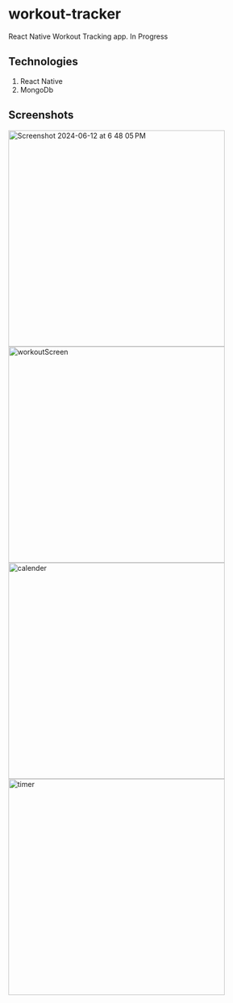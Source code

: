 # workout-tracker
React Native Workout Tracking app. In Progress

## Technologies
1. React Native
2. MongoDb





## Screenshots


<p float="left">
 <img width="429" alt="Screenshot 2024-06-12 at 6 48 05 PM" src="https://github.com/Shashank1247/WorkoutTracker/assets/68177728/eb2e6b90-1013-4bfd-852b-78f04a841a77">
<img width="429" alt="workoutScreen" src="https://github.com/Shashank1247/WorkoutTracker/assets/68177728/b55eebb8-2e89-4b67-8aa1-1749c89a9ab0">

<img width="429" alt="calender" src="https://github.com/Shashank1247/WorkoutTracker/assets/68177728/b7b23a11-cbc5-40a6-9bbe-74ede64c7cd2">

<img width="429" alt="timer" src="https://github.com/Shashank1247/WorkoutTracker/assets/68177728/d1eb1395-707d-4747-8c00-4aab9bbd7dc8">


</p>
